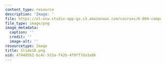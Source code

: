 ```yaml
---
content_type: resource
description: 'Image: '
file: https://ol-ocw-studio-app-qa.s3.amazonaws.com/courses/6-004-computation-structures-spring-2017/474405b2bc4c533af42b4f9ff7da3a86_Slide18.png
file_type: image/png
image_metadata:
  caption: ''
  credit: ''
  image-alt: ''
resourcetype: Image
title: Slide18.png
uid: 474405b2-bc4c-533a-f42b-4f9ff7da3a86
---
```

